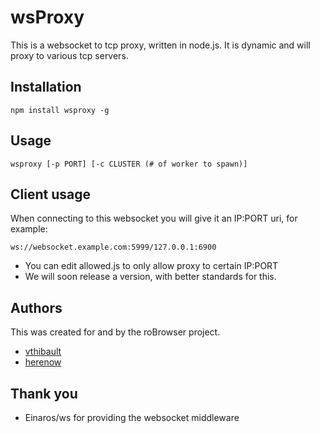 wsProxy
=======

This is a websocket to tcp proxy, written in node.js. It is dynamic and will proxy to various tcp servers.


Installation
----------
```
npm install wsproxy -g
```


Usage
----------

```
wsproxy [-p PORT] [-c CLUSTER (# of worker to spawn)]
```


Client usage
----------
When connecting to this websocket you will give it an IP:PORT uri, for example:
```
ws://websocket.example.com:5999/127.0.0.1:6900
```
* You can edit allowed.js to only allow proxy to certain IP:PORT
* We will soon release a version, with better standards for this.


Authors
---------
This was created for and by the roBrowser project.
- [vthibault](https://github.com/vthibault)
- [herenow](https://github.com/herenow)


Thank you 
----------
- Einaros/ws for providing the websocket middleware
